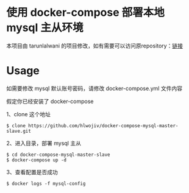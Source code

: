 # 使用 docker-compose 部署本地 mysql 主从环境

本项目由 tarunlalwani 的项目修改，如有需要可以访问原repository：[链接](<https://github.com/tarunlalwani/docker-compose-mysql-master-slave>)

# Usage

如需要修改 mysql 默认账号密码，请修改 docker-compose.yml 文件内容

假定你已经安装了 docker-compose

1、clone 这个地址

```shell
$ clone https://github.com/hlwojiv/docker-compose-mysql-master-slave.git
```

2、进入目录，部署 mysql 主从

```shell
$ cd docker-compose-mysql-master-slave
$ docker-compose up -d
```

3、查看配置是否成功

```shell
$ docker logs -f mysql-config
```

